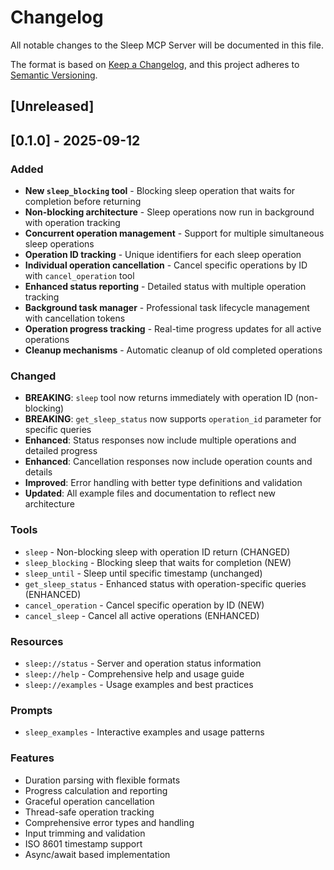 # Changelog

All notable changes to the Sleep MCP Server will be documented in this file.

The format is based on [Keep a Changelog](https://keepachangelog.com/en/1.0.0/),
and this project adheres to [Semantic Versioning](https://semver.org/spec/v2.0.0.html).

## [Unreleased]

## [0.1.0] - 2025-09-12

### Added

- **New `sleep_blocking` tool** - Blocking sleep operation that waits for completion before returning
- **Non-blocking architecture** - Sleep operations now run in background with operation tracking
- **Concurrent operation management** - Support for multiple simultaneous sleep operations
- **Operation ID tracking** - Unique identifiers for each sleep operation
- **Individual operation cancellation** - Cancel specific operations by ID with `cancel_operation` tool
- **Enhanced status reporting** - Detailed status with multiple operation tracking
- **Background task manager** - Professional task lifecycle management with cancellation tokens
- **Operation progress tracking** - Real-time progress updates for all active operations
- **Cleanup mechanisms** - Automatic cleanup of old completed operations

### Changed

- **BREAKING**: `sleep` tool now returns immediately with operation ID (non-blocking)
- **BREAKING**: `get_sleep_status` now supports `operation_id` parameter for specific queries
- **Enhanced**: Status responses now include multiple operations and detailed progress
- **Enhanced**: Cancellation responses now include operation counts and details
- **Improved**: Error handling with better type definitions and validation
- **Updated**: All example files and documentation to reflect new architecture

### Tools

- `sleep` - Non-blocking sleep with operation ID return (CHANGED)
- `sleep_blocking` - Blocking sleep that waits for completion (NEW)
- `sleep_until` - Sleep until specific timestamp (unchanged)
- `get_sleep_status` - Enhanced status with operation-specific queries (ENHANCED)
- `cancel_operation` - Cancel specific operation by ID (NEW)
- `cancel_sleep` - Cancel all active operations (ENHANCED)

### Resources

- `sleep://status` - Server and operation status information
- `sleep://help` - Comprehensive help and usage guide
- `sleep://examples` - Usage examples and best practices

### Prompts

- `sleep_examples` - Interactive examples and usage patterns

### Features

- Duration parsing with flexible formats
- Progress calculation and reporting
- Graceful operation cancellation
- Thread-safe operation tracking
- Comprehensive error types and handling
- Input trimming and validation
- ISO 8601 timestamp support
- Async/await based implementation
